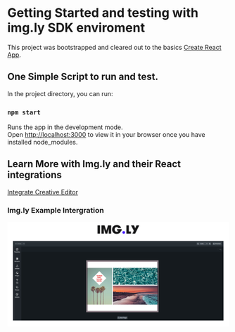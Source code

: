 # Getting Started and testing with img.ly SDK enviroment

This project was bootstrapped and cleared out to the basics [Create React App](https://github.com/facebook/create-react-app).

## One Simple Script to run and test.

In the project directory, you can run:

### `npm start`

Runs the app in the development mode.\
Open [http://localhost:3000](http://localhost:3000) to view it in your browser once you have installed node_modules.

## Learn More with Img.ly and their React integrations

[Integrate Creative Editor](https://img.ly/docs/cesdk/ui/quickstart?framework=react)

### Img.ly Example Intergration

![Example Pic](public/example_pic.png)

